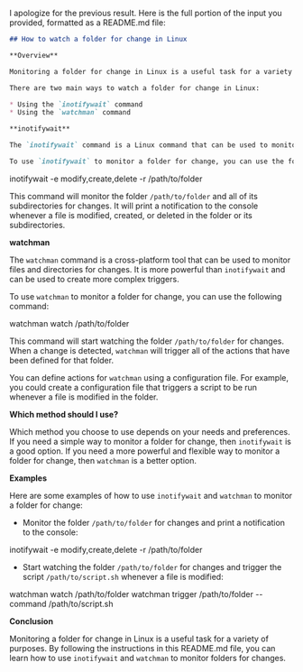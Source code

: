I apologize for the previous result. Here is the full portion of the input you provided, formatted as a README.md file:

```markdown
## How to watch a folder for change in Linux

**Overview**

Monitoring a folder for change in Linux is a useful task for a variety of purposes, such as automatically rebuilding a website when a file changes or automatically running a script when a new file is added to a folder.

There are two main ways to watch a folder for change in Linux:

* Using the `inotifywait` command
* Using the `watchman` command

**inotifywait**

The `inotifywait` command is a Linux command that can be used to monitor a file or directory for changes. When a change is detected, `inotifywait` will print a notification to the console.

To use `inotifywait` to monitor a folder for change, you can use the following command:

```
inotifywait -e modify,create,delete -r /path/to/folder


This command will monitor the folder `/path/to/folder` and all of its subdirectories for changes. It will print a notification to the console whenever a file is modified, created, or deleted in the folder or its subdirectories.

**watchman**

The `watchman` command is a cross-platform tool that can be used to monitor files and directories for changes. It is more powerful than `inotifywait` and can be used to create more complex triggers.

To use `watchman` to monitor a folder for change, you can use the following command:


watchman watch /path/to/folder


This command will start watching the folder `/path/to/folder` for changes. When a change is detected, `watchman` will trigger all of the actions that have been defined for that folder.

You can define actions for `watchman` using a configuration file. For example, you could create a configuration file that triggers a script to be run whenever a file is modified in the folder.

**Which method should I use?**

Which method you choose to use depends on your needs and preferences. If you need a simple way to monitor a folder for change, then `inotifywait` is a good option. If you need a more powerful and flexible way to monitor a folder for change, then `watchman` is a better option.

**Examples**

Here are some examples of how to use `inotifywait` and `watchman` to monitor a folder for change:

* Monitor the folder `/path/to/folder` for changes and print a notification to the console:


inotifywait -e modify,create,delete -r /path/to/folder


* Start watching the folder `/path/to/folder` for changes and trigger the script `/path/to/script.sh` whenever a file is modified:


watchman watch /path/to/folder
watchman trigger /path/to/folder --command /path/to/script.sh


**Conclusion**

Monitoring a folder for change in Linux is a useful task for a variety of purposes. By following the instructions in this README.md file, you can learn how to use `inotifywait` and `watchman` to monitor folders for changes.
